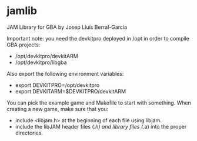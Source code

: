jamlib
======

JAM Library for GBA
by Josep Lluís Berral-García


Important note: you need the devkitpro deployed in /opt in order to compile GBA projects:
* /opt/devkitpro/devkitARM
* /opt/devkitpro/libgba

Also export the following environment variables:
* export DEVKITPRO=/opt/devkitpro
* export DEVKITARM=$DEVKITPRO/devkitARM

You can pick the example game and Makefile to start with something. When creating a new game, make sure that you:
* include <libjam.h> at the beginning of each file using libjam.
* include the libJAM header files (*.h) and library files (*.a) into the proper directories.
